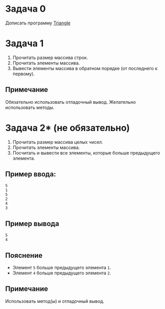 # Задача 0

Дописать программу [Triangle](https://github.com/ait-tr/cohort24/blob/main/basic_programming/lesson_20/code/exceptions/src/Triangle.java)

# Задача 1

1. Прочитать размер массива строк.
1. Прочитать элементы массива.
1. Вывести элементы массива в обратном порядке (от последнего к первому).

## Примечание
Обязательно использовать отладочный вывод. Желательно использовать методы.

# Задача 2* (не обязательно)

1. Прочитать размер массива целых чисел.
1. Прочитать элементы массива.
1. Посчитать и вывести все элементы, которые больше предыдущего элемента.

## Пример ввода:
```
5
1
5
2
4
3
```

## Пример вывода
```
5
4
```

## Пояснение
- Элемент `5` больше предыдущего элемента `1`.
- Элемент `4` больше предыдущего элемента `2`.

## Примечание
Использовать метод(ы) и отладочный вывод.
